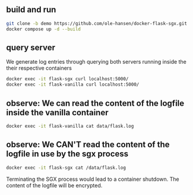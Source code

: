 ## build and run
```sh
git clone -b demo https://github.com/ole-hansen/docker-flask-sgx.git
docker compose up -d --build
```

## query server
We generate log entries through querying both servers running inside the their respective containers

```sh
docker exec -it flask-sgx curl localhost:5000/
docker exec -it flask-vanilla curl localhost:5000/
```

## observe: We can read the content of the logfile inside the vanilla container
```sh
docker exec -it flask-vanilla cat data/flask.log
``` 

## observe: We CAN'T read the content of the logfile in use by the sgx process
```sh
docker exec -it flask-sgx cat /data/flask.log
```
Terminating the SGX process would lead to a container shutdown. The content of the logfile will be encrypted.
